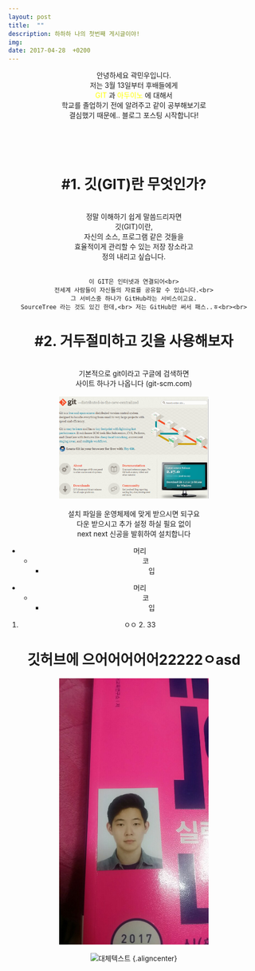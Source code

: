 ```yaml
---
layout: post
title:  ""
description: 하하하 나의 첫번째 게시글이야!
img:
date: 2017-04-28  +0200
---
```



<div align="center">
    안녕하세요 곽민우입니다.<br>
    저는 3월 13일부터 후배들에게<br>
    <font color="yellow"> GIT</font> 과 
    <font color="yellow"> 아두이노</font> 에 대해서<br>
    학교를 졸업하기 전에 알려주고 같이 공부해보기로<br>
    결심했기 때문에.. 블로그 포스팅 시작합니다!<br>
</div><br><br><br><br>



<div align="center">
<H1> #1. 깃(GIT)란 무엇인가? </H1><br>
	정말 이해하기 쉽게 말씀드리자면<br>
    깃(GIT)이란,<br>
    자신의 소스, 프로그램 같은 것들을<br>
    효율적이게 관리할 수 있는 저장 장소라고<br>
    정의 내리고 싶습니다.<br><br>

    이 GIT은 인터넷과 연결되어<br>
    전세계 사람들이 자신들의 자료를 공유할 수 있습니다.<br>
    그 서비스중 하나가 GitHub라는 서비스이고요.
    SourceTree 라는 것도 있긴 한데,<br> 저는 GitHub만 써서 패스..ㅎ<br><br>
</div>

<div align="center">
<H1> #2. 거두절미하고 깃을 사용해보자 </H1><br>
기본적으로 git이라고 구글에 검색하면<br>
사이트 하나가 나옵니다 (git-scm.com)<br><br>
<img src="../img/git/캡처.PNG" style="width: 300px" alt="../img/git/캡처.PNG"><br><br>
설치 파일을 운영체제에 맞게 받으시면 되구요<br>
다운 받으시고 추가 설정 하실 필요 없이<br>
next next 신공을 발휘하여 설치합니다<br>
<div>



* 머리
	* 코
		* 입
        

+ 머리
  + 코
    + 입

1. ㅇㅇ
	2.	33
		

깃허브에 으어어어어어22222ㅇasd
=======================
<div align="center">
<img src="../img/2018-04-02/11.jpg" style="width: 300px">
</div>

![대체텍스트](../img/2018-04-02/11.jpg") {.aligncenter}